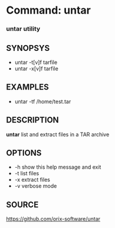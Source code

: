 # Command: untar

### untar utility

## SYNOPSYS
+ untar -t[v]f tarfile
+ untar -x[v]f tarfile

## EXAMPLES
+ untar -tf /home/test.tar

## DESCRIPTION
**untar** list and extract files in a TAR archive

## OPTIONS
*  -h
                show this help message and exit
*  -t
                list files
*  -x
                extract files
*  -v
                verbose mode

## SOURCE
https://github.com/orix-software/untar

